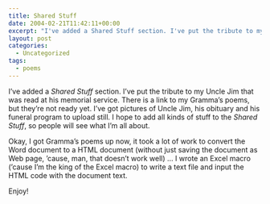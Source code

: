 ```yaml
---
title: Shared Stuff
date: 2004-02-21T11:42:11+00:00
excerpt: "I've added a Shared Stuff section. I've put the tribute to my Uncle Jim that was read at his memorial service. There"
layout: post
categories:
  - Uncategorized
tags:
  - poems
---
```

I&#8217;ve added a _Shared Stuff_ section. I&#8217;ve put the tribute to my Uncle Jim that was read at his memorial service. There is a link to my Gramma&#8217;s poems, but they&#8217;re not ready yet. I&#8217;ve got pictures of Uncle Jim, his obituary and his funeral program to upload still. I hope to add all kinds of stuff to the _Shared Stuff_, so people will see what I&#8217;m all about.

Okay, I got Gramma&#8217;s poems up now, it took a lot of work to convert the Word document to a HTML document (without just saving the document as Web page, &#8217;cause, man, that doesn&#8217;t work well) &#8230; I wrote an Excel macro (&#8217;cause I&#8217;m the king of the Excel macro) to write a text file and input the HTML code with the document text.

Enjoy!